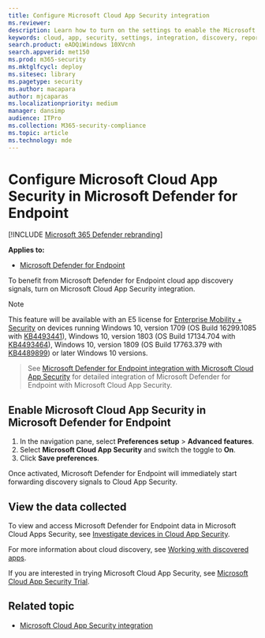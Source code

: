 ```yaml
---
title: Configure Microsoft Cloud App Security integration
ms.reviewer: 
description: Learn how to turn on the settings to enable the Microsoft Defender ATP integration with Microsoft Cloud App Security.
keywords: cloud, app, security, settings, integration, discovery, report
search.product: eADQiWindows 10XVcnh
search.appverid: met150
ms.prod: m365-security
ms.mktglfcycl: deploy
ms.sitesec: library
ms.pagetype: security
ms.author: macapara
author: mjcaparas
ms.localizationpriority: medium
manager: dansimp
audience: ITPro
ms.collection: M365-security-compliance
ms.topic: article
ms.technology: mde
---
```


# Configure Microsoft Cloud App Security in Microsoft Defender for Endpoint

[!INCLUDE [Microsoft 365 Defender rebranding](../../includes/microsoft-defender.md)]


**Applies to:**

- [Microsoft Defender for Endpoint](https://go.microsoft.com/fwlink/p/?linkid=2146631)

To benefit from Microsoft Defender for Endpoint cloud app discovery signals, turn on Microsoft Cloud App Security integration.

>[!NOTE]
>This feature will be available with an E5 license for [Enterprise Mobility + Security](https://www.microsoft.com/cloud-platform/enterprise-mobility-security) on devices running Windows 10, version 1709 (OS Build 16299.1085 with [KB4493441](https://support.microsoft.com/help/4493441)), Windows 10, version 1803 (OS Build 17134.704 with [KB4493464](https://support.microsoft.com/help/4493464)), Windows 10, version 1809 (OS Build 17763.379 with [KB4489899](https://support.microsoft.com/help/4489899)) or later Windows 10 versions.

> See [Microsoft Defender for Endpoint integration with Microsoft Cloud App Security](https://docs.microsoft.com/cloud-app-security/wdatp-integration) for detailed integration of Microsoft Defender for Endpoint with Microsoft Cloud App Security. 

## Enable Microsoft Cloud App Security in Microsoft Defender for Endpoint

1. In the navigation pane, select **Preferences setup** > **Advanced features**.
2. Select **Microsoft Cloud App Security** and switch the toggle to **On**.
3. Click **Save preferences**.

Once activated, Microsoft Defender for Endpoint will immediately start forwarding discovery signals to Cloud App Security.

## View the data collected

To view and access Microsoft Defender for Endpoint data in Microsoft Cloud Apps Security, see [Investigate devices in Cloud App Security](https://docs.microsoft.com/cloud-app-security/mde-integration#investigate-devices-in-cloud-app-security).


For more information about cloud discovery, see [Working with discovered apps](https://docs.microsoft.com/cloud-app-security/discovered-apps).

If you are interested in trying Microsoft Cloud App Security, see [Microsoft Cloud App Security Trial](https://signup.microsoft.com/Signup?OfferId=757c4c34-d589-46e4-9579-120bba5c92ed&ali=1).

## Related topic
- [Microsoft Cloud App Security integration](microsoft-cloud-app-security-integration.md)
